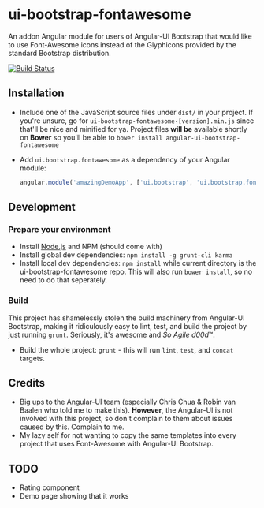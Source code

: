 # ui-bootstrap-fontawesome
An addon Angular module for users of Angular-UI Bootstrap that would like to use Font-Awesome icons instead of the Glyphicons provided by the standard Bootstrap distribution.

[![Build Status](https://secure.travis-ci.org/maxfierke/ui-bootstrap-fontawesome.svg)](http://travis-ci.org/maxfierke/ui-bootstrap-fontawesome)

## Installation

* Include one of the JavaScript source files under `dist/` in your project. If you're unsure, go for `ui-bootstrap-fontawesome-[version].min.js` since that'll be nice and minified for ya. Project files **will be** available shortly on **Bower** so you'll be able to `bower install angular-ui-bootstrap-fontawesome`

* Add `ui.bootstrap.fontawesome` as a dependency of your Angular module:

	```javascript
	angular.module('amazingDemoApp', ['ui.bootstrap', 'ui.bootstrap.fontawesome']);
	```

## Development
### Prepare your environment
* Install [Node.js](http://nodejs.org/) and NPM (should come with)
* Install global dev dependencies: `npm install -g grunt-cli karma`
* Install local dev dependencies: `npm install` while current directory is the ui-bootstrap-fontawesome repo. This will also run `bower install`, so no need to do that seperately.

### Build
This project has shamelessly stolen the build machinery from Angular-UI Bootstrap, making it ridiculously easy to lint, test, and build the project by just running `grunt`. Seriously, it's awesome and *So Agile d00d*&trade;.

* Build the whole project: `grunt` - this will run `lint`, `test`, and `concat` targets.

## Credits
* Big ups to the Angular-UI team (especially Chris Chua &amp; Robin van Baalen who told me to make this). **However**, the Angular-UI is not involved with this project, so don't complain to them about issues caused by this. Complain to me.
* My lazy self for not wanting to copy the same templates into every project that uses Font-Awesome with Angular-UI Bootstrap.

## TODO
* Rating component
* Demo page showing that it works
